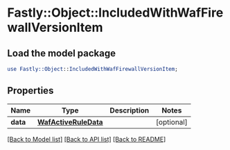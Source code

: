 # Fastly::Object::IncludedWithWafFirewallVersionItem

## Load the model package
```perl
use Fastly::Object::IncludedWithWafFirewallVersionItem;
```

## Properties
Name | Type | Description | Notes
------------ | ------------- | ------------- | -------------
**data** | [**WafActiveRuleData**](WafActiveRuleData.md) |  | [optional] 

[[Back to Model list]](../README.md#documentation-for-models) [[Back to API list]](../README.md#documentation-for-api-endpoints) [[Back to README]](../README.md)



